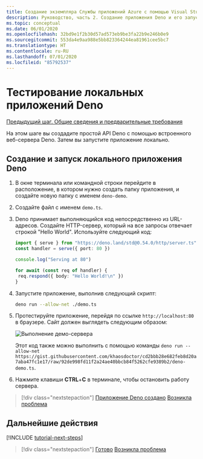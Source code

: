 ```yaml
---
title: Создание экземпляра Службы приложений Azure с помощью Visual Studio Code
description: Руководство, часть 2. Создание приложения Deno и его запуск в локальной среде
ms.topic: conceptual
ms.date: 06/01/2020
ms.openlocfilehash: 32bd9e1f2b30d57ad573eb9be3fa22b9e246b0e9
ms.sourcegitcommit: 553da4e9aa988e5bb823364244ea81961cee5bc7
ms.translationtype: HT
ms.contentlocale: ru-RU
ms.lasthandoff: 07/01/2020
ms.locfileid: "85792537"
---
```

# <a name="test-local-deno-apps"></a>Тестирование локальных приложений Deno

[Предыдущий шаг. Общие сведения и предварительные требования](tutorial-visual-studio-code-azure-app-service-deno-01.md)

На этом шаге вы создадите простой API Deno с помощью встроенного веб-сервера Deno. Затем вы запустите приложение локально.

## <a name="create-and-run-a-local-deno-app"></a>Создание и запуск локального приложения Deno

1. В окне терминала или командной строки перейдите в расположение, в котором нужно создать папку приложения, и создайте новую папку с именем `deno-demo`.

1. Создайте файл с именем `demo.ts`.
1. Deno принимает выполняющийся код непосредственно из URL-адресов. Создайте HTTP-сервер, который на все запросы отвечает строкой "Hello World". Используйте следующий код:

    ```typescript
    import { serve } from "https://deno.land/std@0.54.0/http/server.ts"
    const handler = serve({ port: 80 })

    console.log("Serving at 80")

    for await (const req of handler) {
     req.respond({ body: "Hello World!\n" })
    }
    ```

1. Запустите приложение, выполнив следующий скрипт:

    ```bash
    deno run --allow-net ./demo.ts
    ```

1. Протестируйте приложение, перейдя по ссылке `http://localhost:80` в браузере. Сайт должен выглядеть следующим образом:

    ![Выполнение демо-сервера](media/deploy-azure/deno-hello-world.png)

    Этот код также можно выполнить с помощью команды `deno run --allow-net https://gist.githubusercontent.com/khaosdoctor/cd2bbb28e682feb8d20a7aba47fc1e17/raw/92de998fd11f2a24ae40bbcb84f5262cfe9389b2/deno-demo.ts`.

1. Нажмите клавиши **CTRL**+**C** в терминале, чтобы остановить работу сервера.

> [!div class="nextstepaction"]
> [Приложение Deno создано](tutorial-visual-studio-code-azure-app-service-deno-03.md) [Возникла проблема](https://www.research.net/r/PWZWZ52?tutorial=deno-deployment-azureappservice&step=create-app)

## <a name="next-steps"></a>Дальнейшие действия

[!INCLUDE [tutorial-next-steps](includes/tutorial-next-steps.md)]

> [!div class="nextstepaction"]
> [Готово](node-howto-deploy-web-app.md) [Возникла проблема](https://www.research.net/r/PWZWZ52?tutorial=deno-deployment-azureappservice&step=clean-up-resources)
